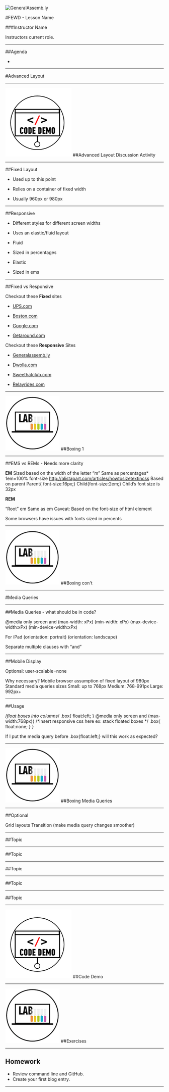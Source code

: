 ![GeneralAssemb.ly](https://github.com/generalassembly/ga-ruby-on-rails-for-devs/raw/master/images/ga.png "GeneralAssemb.ly")

#FEWD - Lesson Name 

###Instructor Name

Instructors current role.

---


##Agenda

*	

---


<section data-background="images/ENTER IMAGE">

</section>

#Advanced Layout

---

![GeneralAssemb.ly](../../../assets/ICL_icons/code_demo_icon_md.png)
##Advanced Layout Discussion Activity

---


##Fixed Layout

*	Used up to this point

*	Relies on a container of fixed width

*	Usually 960px or 980px


<aside class="notes">

</aside>

---

##Responsive

*	Different styles for different screen widths

*	Uses an elastic/fluid layout

*	Fluid

*	Sized in percentages

*	Elastic

*	Sized in ems




<aside class="notes">

</aside>

---


##Fixed vs Responsive

Checkout these __Fixed__ sites

*	[UPS.com](http://www.ups.com)

*	[Boston.com](http://www.boston.com)

*	[Google.com](http://www.google.com)

*	[Getaround.com](http://www.getaround.com)


Checkout these __Responsive__ Sites

*	[Generalassemb.ly](http://www.generalassemb.ly)

*	[Dwolla.com](http://www.dwolla.com)

*	[Sweethatclub.com](http://www.sweethatclub.com)

*	[Relayrides.com](http://www.relayrides.com)

---



![GeneralAssemb.ly](../../../assets/ICL_icons/Exercise_icon_md.png)
##Boxing 1

---

##EMS vs REMs - Needs more clarity

__EM__
Sized based on the width of the letter “m” 
Same as percentages*
1em=100% font-size
http://alistapart.com/articles/howtosizetextincss
Based on parent
Parent{ font-size:16px;}
Child{font-size:2em;}
Child’s font size is 32px

__REM__

“Root” em
Same as em
Caveat: Based on the font-size of html element


<aside class="notes">
Some browsers have issues with fonts sized in percents

</aside>

---

![GeneralAssemb.ly](../../../assets/ICL_icons/Exercise_icon_md.png)
##Boxing con't

---


<section data-background="images/ENTER IMAGE">

</section>

#Media Queries

---

##Media Queries - what should be in code?

@media only screen and
(max-width: xPx)
(min-width: xPx)
(max-device-width:xPx)
(min-device-width:xPx)

For iPad
(orientation: portrait)
(orientation: landscape)

Separate multiple clauses with “and”


<aside class="notes">

</aside>

---

##Mobile Display

<meta name="viewport" content="width=device-width, initial-scale=1">
Optional: user-scalable=none

<meta name="viewport" content="width=device-width, initial-scale=1, user-scalable=none">



Why necessary?
Mobile browser assumption of fixed layout of 980px
Standard media queries sizes
Small: up to 768px
Medium: 768-991px
Large: 992px+

<aside class="notes">

</aside>

---

##Usage

/*float boxes into columns*/
.box{
	float:left;
}
@media only screen and (max-width:768px){
	/*insert responsive css here
	ex: stack floated boxes
	*/
	.box{
		float:none;
	}
} 

If I put the media query before .box{float:left;} will this work as expected?


<aside class="notes">

</aside>

---

![GeneralAssemb.ly](../../../assets/ICL_icons/Exercise_icon_md.png)
##Boxing Media Queries

---


##Optional

Grid layouts
Transition (make media query changes smoother)

<aside class="notes">

</aside>

---

##Topic


<aside class="notes">

</aside>

---

##Topic


<aside class="notes">

</aside>

---

##Topic


<aside class="notes">

</aside>

---

##Topic


<aside class="notes">

</aside>

---

##Topic


<aside class="notes">

</aside>

---

![GeneralAssemb.ly](../../../assets/ICL_icons/code_demo_icon_md.png)
##Code Demo

---


![GeneralAssemb.ly](../../../assets/ICL_icons/Exercise_icon_md.png)
##Exercises

---

## Homework

*	Review command line and GitHub.
*	Create your first blog entry.

---
